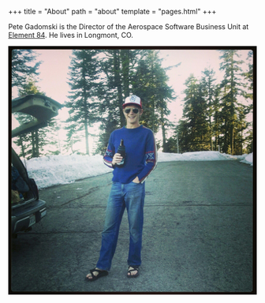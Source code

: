 +++
title = "About"
path = "about"
template = "pages.html"
+++

Pete Gadomski is the Director of the Aerospace Software Business Unit at [Element 84](https://www.element84.com/).
He lives in Longmont, CO.

![Pete Gadomski](/img/ashland.jpg)
